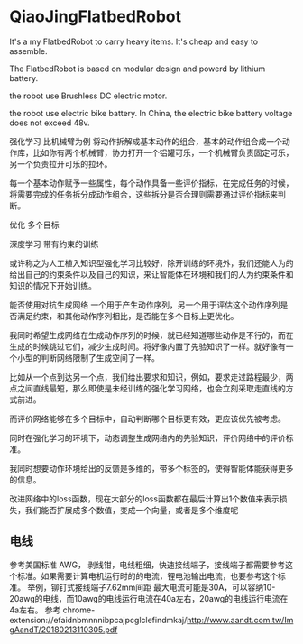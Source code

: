 # QiaoJingFlatbedRobot
It's a my FlatbedRobot to carry heavy items. It's cheap and easy to assemble.

The FlatbedRobot is based on modular design and powerd by lithium battery.  

the robot use Brushless DC electric motor.

the robot use electric bike battery. In China, the electric bike battery voltage does not exceed 48v. 

强化学习 比机械臂为例 将动作拆解成基本动作的组合，基本的动作组合成一个动作库，比如你有两个机械臂，协力打开一个铝罐可乐，一个机械臂负责固定可乐，另一个负责拉开可乐的拉环。

每一个基本动作赋予一些属性，每个动作具备一些评价指标，在完成任务的时候，将需要完成的任务拆分成动作组合，这些拆分是否合理则需要通过评价指标来判断。

优化 多个目标

深度学习 带有约束的训练 

或许称之为人工植入知识型强化学习比较好，除开训练的环境外，我们还能人为的给出自己的约束条件以及自己的知识，来让智能体在环境和我们的人为约束条件和知识的情况下开始训练。

能否使用对抗生成网络 一个用于产生动作序列，另一个用于评估这个动作序列是否满足约束，和其他动作序列相比，是否能在多个目标上更优化。

我同时希望生成网络在生成动作序列的时候，就已经知道哪些动作是不行的，而在生成的时候跳过它们，减少生成时间。将好像内置了先验知识了一样。就好像有一个小型的判断网络限制了生成空间了一样。

比如从一个点到达另一个点，我们给出要求和知识，例如，要求走过路程最少，两点之间直线最短，那么即使是未经训练的强化学习网络，也会立刻采取走直线的方式前进。

而评价网络能够在多个目标中，自动判断哪个目标更有效，更应该优先被考虑。

同时在强化学习的环境下，动态调整生成网络内的先验知识，评价网络中的评价标准。

我同时想要动作环境给出的反馈是多维的，带多个标签的，使得智能体能获得更多的信息。

改进网络中的loss函数，现在大部分的loss函数都在最后计算出1个数值来表示损失，我们能否扩展成多个数值，变成一个向量，或者是多个维度呢

## 电线

参考美国标准 AWG， 剥线钳，电线粗细，快速接线端子，接线端子都需要参考这个标准。如果需要计算电机运行时的的电流，锂电池输出电流，也要参考这个标准。
举例，铆钉式接线端子7.62mm间距 最大电流可能是30A，可以容纳10-20awg的电线，而10awg的电线运行电流在40a左右，20awg的电线运行电流在 4a左右。
参考 chrome-extension://efaidnbmnnnibpcajpcglclefindmkaj/http://www.aandt.com.tw/ImgAandT/20180213110305.pdf
